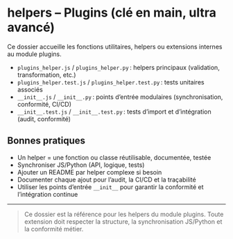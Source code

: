 # helpers – Plugins (clé en main, ultra avancé)

Ce dossier accueille les fonctions utilitaires, helpers ou extensions internes au module plugins.

- `plugins_helper.js` / `plugins_helper.py` : helpers principaux (validation, transformation, etc.)
- `plugins_helper.test.js` / `plugins_helper.test.py` : tests unitaires associés
- `__init__.js` / `__init__.py` : points d’entrée modulaires (synchronisation, conformité, CI/CD)
- `__init__.test.js` / `__init__.test.py` : tests d’import et d’intégration (audit, conformité)

## Bonnes pratiques
- Un helper = une fonction ou classe réutilisable, documentée, testée
- Synchroniser JS/Python (API, logique, tests)
- Ajouter un README par helper complexe si besoin
- Documenter chaque ajout pour l’audit, la CI/CD et la traçabilité
- Utiliser les points d’entrée `__init__` pour garantir la conformité et l’intégration continue

---

> Ce dossier est la référence pour les helpers du module plugins. Toute extension doit respecter la structure, la synchronisation JS/Python et la conformité métier.
